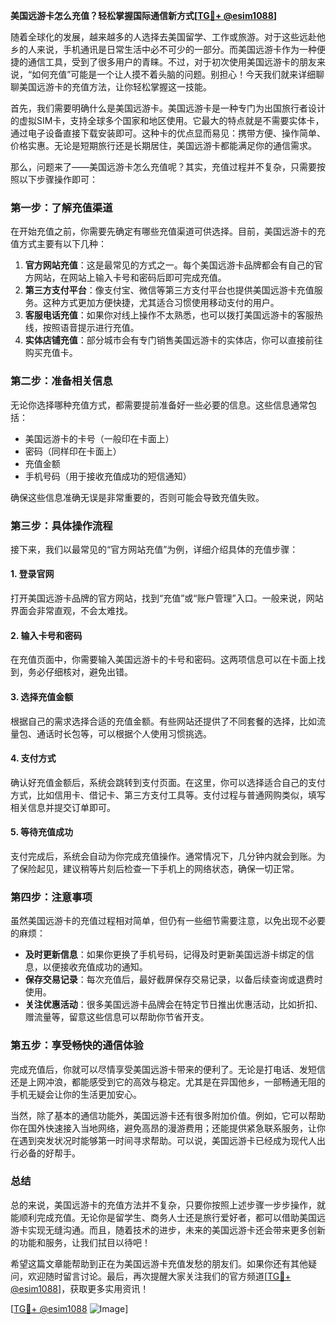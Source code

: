 **美国远游卡怎么充值？轻松掌握国际通信新方式[[TG💪+ @esim1088](https://t.me/s/esim1088)]**

随着全球化的发展，越来越多的人选择去美国留学、工作或旅游。对于这些远赴他乡的人来说，手机通讯是日常生活中必不可少的一部分。而美国远游卡作为一种便捷的通信工具，受到了很多用户的青睐。不过，对于初次使用美国远游卡的朋友来说，“如何充值”可能是一个让人摸不着头脑的问题。别担心！今天我们就来详细聊聊美国远游卡的充值方法，让你轻松掌握这一技能。

首先，我们需要明确什么是美国远游卡。美国远游卡是一种专门为出国旅行者设计的虚拟SIM卡，支持全球多个国家和地区使用。它最大的特点就是不需要实体卡，通过电子设备直接下载安装即可。这种卡的优点显而易见：携带方便、操作简单、价格实惠。无论是短期旅行还是长期居住，美国远游卡都能满足你的通信需求。

那么，问题来了——美国远游卡怎么充值呢？其实，充值过程并不复杂，只需要按照以下步骤操作即可：

### **第一步：了解充值渠道**
在开始充值之前，你需要先确定有哪些充值渠道可供选择。目前，美国远游卡的充值方式主要有以下几种：
1. **官方网站充值**：这是最常见的方式之一。每个美国远游卡品牌都会有自己的官方网站，在网站上输入卡号和密码后即可完成充值。
2. **第三方支付平台**：像支付宝、微信等第三方支付平台也提供美国远游卡充值服务。这种方式更加方便快捷，尤其适合习惯使用移动支付的用户。
3. **客服电话充值**：如果你对线上操作不太熟悉，也可以拨打美国远游卡的客服热线，按照语音提示进行充值。
4. **实体店铺充值**：部分城市会有专门销售美国远游卡的实体店，你可以直接前往购买充值卡。

### **第二步：准备相关信息**
无论你选择哪种充值方式，都需要提前准备好一些必要的信息。这些信息通常包括：
- 美国远游卡的卡号（一般印在卡面上）
- 密码（同样印在卡面上）
- 充值金额
- 手机号码（用于接收充值成功的短信通知）

确保这些信息准确无误是非常重要的，否则可能会导致充值失败。

### **第三步：具体操作流程**
接下来，我们以最常见的“官方网站充值”为例，详细介绍具体的充值步骤：

#### **1. 登录官网**
打开美国远游卡品牌的官方网站，找到“充值”或“账户管理”入口。一般来说，网站界面会非常直观，不会太难找。

#### **2. 输入卡号和密码**
在充值页面中，你需要输入美国远游卡的卡号和密码。这两项信息可以在卡面上找到，务必仔细核对，避免出错。

#### **3. 选择充值金额**
根据自己的需求选择合适的充值金额。有些网站还提供了不同套餐的选择，比如流量包、通话时长包等，可以根据个人使用习惯挑选。

#### **4. 支付方式**
确认好充值金额后，系统会跳转到支付页面。在这里，你可以选择适合自己的支付方式，比如信用卡、借记卡、第三方支付工具等。支付过程与普通网购类似，填写相关信息并提交订单即可。

#### **5. 等待充值成功**
支付完成后，系统会自动为你完成充值操作。通常情况下，几分钟内就会到账。为了保险起见，建议稍等片刻后检查一下手机上的网络状态，确保一切正常。

### **第四步：注意事项**
虽然美国远游卡的充值过程相对简单，但仍有一些细节需要注意，以免出现不必要的麻烦：
- **及时更新信息**：如果你更换了手机号码，记得及时更新美国远游卡绑定的信息，以便接收充值成功的通知。
- **保存交易记录**：每次充值后，最好截屏保存交易记录，以备后续查询或退费时使用。
- **关注优惠活动**：很多美国远游卡品牌会在特定节日推出优惠活动，比如折扣、赠流量等，留意这些信息可以帮助你节省开支。

### **第五步：享受畅快的通信体验**
完成充值后，你就可以尽情享受美国远游卡带来的便利了。无论是打电话、发短信还是上网冲浪，都能感受到它的高效与稳定。尤其是在异国他乡，一部畅通无阻的手机无疑会让你的生活更加安心。

当然，除了基本的通信功能外，美国远游卡还有很多附加价值。例如，它可以帮助你在国外快速接入当地网络，避免高昂的漫游费用；还能提供紧急联系服务，让你在遇到突发状况时能够第一时间寻求帮助。可以说，美国远游卡已经成为现代人出行必备的好帮手。

### **总结**
总的来说，美国远游卡的充值方法并不复杂，只要你按照上述步骤一步步操作，就能顺利完成充值。无论你是留学生、商务人士还是旅行爱好者，都可以借助美国远游卡实现无缝沟通。而且，随着技术的进步，未来的美国远游卡还会带来更多创新的功能和服务，让我们拭目以待吧！

希望这篇文章能帮助到正在为美国远游卡充值发愁的朋友们。如果你还有其他疑问，欢迎随时留言讨论。最后，再次提醒大家关注我们的官方频道[[TG💪+ @esim1088](https://t.me/s/esim1088)]，获取更多实用资讯！

[[TG💪+ @esim1088](https://t.me/s/esim1088) ![Image](https://i.postimg.cc/4NQfJmqS/Snipaste-2025-05-13-00-14-12.png)]